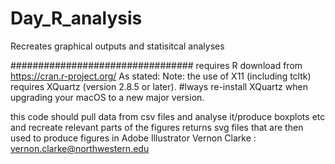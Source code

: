 # Day_R_analysis
Recreates graphical outputs and statisitcal analyses

#################################
requires R
download from https://cran.r-project.org/
As stated:
Note: the use of X11 (including tcltk) requires XQuartz (version 2.8.5 or later). 
#lways re-install XQuartz when upgrading your macOS to a new major version. 

this code should pull data from csv files and analyse it/produce boxplots etc and recreate relevant parts of the figures
returns svg files that are then used to produce figures in Adobe Illustrator
Vernon Clarke : vernon.clarke@northwestern.edu
